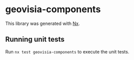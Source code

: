 # geovisia-components

This library was generated with [Nx](https://nx.dev).

## Running unit tests

Run `nx test geovisia-components` to execute the unit tests.
